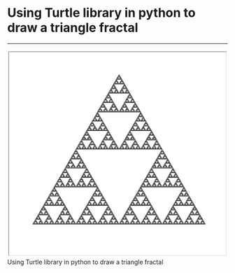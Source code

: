 # Using Turtle library in python to draw a triangle fractal
***
![](screenshot.png)
Using Turtle library in python to draw a triangle fractal
